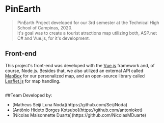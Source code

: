 # PinEarth

> PinEarth
Project developed for our 3rd semester at the Technical High School of Campinas, 2020.<br>
It's goal was to create a tourist atractions map utilizing both, ASP.net C# and Vue.js, for it's development.

## Front-end
This project's front-end was developed with the [Vue.js](https://vuejs.org/) framework and, of course, Node.js. Besides that, we also utilized an external API called [MapBox](https://www.mapbox.com/) for our personalized map, and an open-source library called [Leaflet.js](https://leafletjs.com/) for map handling.
##

##Team
Developed by: 
<ul>
  <li>[Matheus Seiji Luna Noda](https://github.com/SeijiNoda)</li>
  <li>[Antônio Hideto Borges Kotsubo](https://github.com/antoniokot)</li>
  <li>[Nícolas Maisonnette Duarte](https://github.com/NicolasMDuarte)</li>
</ul>
